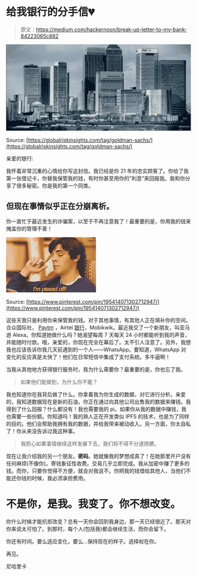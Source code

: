 # 给我银行的分手信💔

> 原文：<https://medium.com/hackernoon/break-up-letter-to-my-bank-84223065c882>

![](img/f03ff37dac4d0b6347cb7edce1af6183.png)

Source: [https://globalriskinsights.com/tag/goldman-sachs/](https://globalriskinsights.com/tag/goldman-sachs/)

亲爱的银行:

我怀着非常沉重的心情给你写这封信。我已经是你 21 年的忠实顾客了。你给了我第一张借记卡，你替我保管我的钱，有时你甚至用你的“利息”来回报我。我和你分享了很多秘密。你是我的第一个同类。

## 但现在事情似乎正在分崩离析。

你一直忙于最近发生的诈骗案，以至于不再注意我了！最重要的是，你用我的钱来掩盖你的管理不善！

![](img/a84287c3ab316d08ea17debc07535c23.png)

Source: [https://www.pinterest.com/pin/195414071302712947/](https://www.pinterest.com/pin/195414071302712947/)

这些天我只是利用你来保管我的钱。对于其他事情，有其他人正在填补你的空间。合众国际社， [Paytm](https://hackernoon.com/tagged/paytm) ，Airtel [银行](https://hackernoon.com/tagged/bank)，Mobikwik。最近我交了一个新朋友，叫亚马逊 Alexa。你知道她做什么吗？她渴望每周 7 天每天 24 小时都能听到我的声音，并能随时付款。哦，亲爱的，你现在完全在幕后了。太不引人注意了。另外，我想我也应该告诉你我几天前遇到的一个人——WhatsApp。要知道，WhatsApp 对变化的反应真是太快了！他们在日常短信中集成了支付系统。多牛逼啊！

当我从其他地方获得银行服务时，我为什么需要你？最重要的是，你也忘了我。

> 如果他们能做到，为什么你不能？

我也知道你在我背后做了什么。你拿着我为你生成的数据，对它进行分析。亲爱的，我知道数据现在是新的石油，你正在通过向其他公司出售我的数据来赚钱。我得到了什么回报？什么都没有！我也需要我的 pi。如果你从我的数据中赚钱，我也需要一些份额。你知道吗！我的熟人正在开发类似 IPFS 的技术，也是为了同样的目的。他们会帮助我拥有我的数据，并给我带来被动收入。另一方面，你太自私了！你从来没告诉过我这种事。

> 我担心如果事情继续这样发展下去，我们将不得不分道扬镳。

现在让我介绍我的另一个朋友。**密码**。她就像我的梦想成真了！在她那里开户没有任何麻烦(不像你)。寄钱象征性收费。交易几乎立即完成。我从加密中赚了更多的钱。而你，只要你觉得不方便，就会对我说不。你把我的钱借给其他人，当他们不能还你钱的时候，我必须承担费用。

# 不是你，是我。我变了。你不想改变。

你什么时候才能抗拒改变？总有一天你会回到我身边，那一天已经很近了。那天对你来说太可怕了。到那时，每个人(包括我)都会继续生活，而你会留下。

你还有时间。要么适应变化，要么…保持现在的样子。选择权在你。

再见。

尼哈里卡